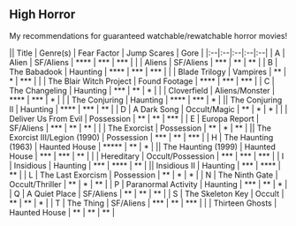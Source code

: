 ## High Horror
My recommendations for guaranteed watchable/rewatchable horror movies!

|| Title | Genre(s) | Fear Factor | Jump Scares | Gore |
|:--|:--|:--|:--|:--|
| A | Alien | SF/Aliens | **** | *** | *** |
| | Aliens | SF/Aliens | *** | ** | ** |
| B | The Babadook | Haunting | **** | *** | *** |
| | Blade Trilogy | Vampires | ** | * | *** |
| | The Blair Witch Project | Found Footage | **** | *** | *** |
| C | The Changeling | Haunting | *** | ** | * |
| | Cloverfield | Aliens/Monster | **** | *** | * |
| | The Conjuring | Haunting | **** | *** | * |
|| The Conjuring II | Haunting | **** | *** | ** |
| D | A Dark Song | Occult/Magic | ** | * | * |
| | Deliver Us From Evil | Possession | ** | ** | *** |
| E | Europa Report | SF/Aliens | *** | ** | ** |
| | The Exorcist | Possession | ** | * | ** |
|| The Exorcist III/Legion (1990) | Possession | *** | ** | *** |
| H | The Haunting (1963) | Haunted House | ***** | ** | * |
|| The Haunting (1999) | Haunted House | *** | *** | ** |
| | Hereditary | Occult/Possession | *** | *** | *** |
| I | Insidious | Haunting | *** | **** | ** |
|| Insidious II | Haunting | *** | **** | ** |
| L | The Last Exorcism | Possession | ** | * | * |
| N | The Ninth Gate | Occult/Thriller | ** | * | ** |
| P | Paranormal Activity | Haunting | *** | ** | * |
| Q | A Quiet Place | SF/Aliens | ** | ** | ** |
| S | The Skeleton Key | Occult | ** | ** | * |
| T | The Thing | SF/Aliens | *** | ** | *** |
| | Thirteen Ghosts | Haunted House | ** | ** | ** |
